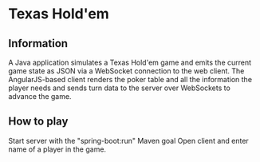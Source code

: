 # Texas Hold'em

## Information
A Java application simulates a Texas Hold'em game and emits the current game state as JSON via a WebSocket connection to the web client.
The AngularJS-based client renders the poker table and all the information the player needs and sends turn data to the server over WebSockets to advance the game.

## How to play
Start server with the "spring-boot:run" Maven goal
Open client and enter name of a player in the game.
